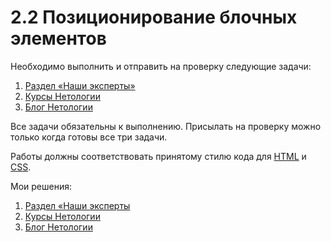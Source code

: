 # 2.2 Позиционирование блочных элементов

Необходимо выполнить и отправить на проверку следующие задачи:

1. [Раздел «Наши эксперты»](./our-experts-section)
2. [Курсы Нетологии](./netology-courses)
3. [Блог Нетологии](./netology-blog)

Все задачи обязательны к выполнению. Присылать на проверку можно только когда готовы все три задачи.

Работы должны соответствовать принятому стилю кода для [HTML](https://github.com/netology-code/codestyle/tree/master/html) и [CSS](https://github.com/netology-code/codestyle/tree/master/css).

Мои решения:

1. [Раздел «Наши эксперты](https://codepen.io/Inna949Festchuk/pen/OJGyMWY)
2. [Курсы Нетологии]()
3. [Блог Нетологии](https://codepen.io/Inna949Festchuk/pen/MWRypPK)